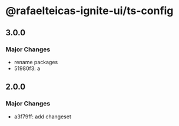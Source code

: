 # @rafaelteicas-ignite-ui/ts-config

## 3.0.0

### Major Changes

- rename packages
- 51980f3: a

## 2.0.0

### Major Changes

- a3f79ff: add changeset
